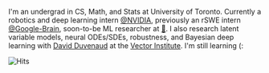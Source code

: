 I'm an undergrad in CS, Math, and Stats at University of Toronto. Currently a robotics and deep learning intern [@NVIDIA](https://www.nvidia.com/en-us/design-visualization/omniverse/), previously an rSWE intern [@Google-Brain](https://ai.google/), soon-to-be ML researcher at [:eyes:](https://cohere.ai). I also research latent variable models, neural ODEs/SDEs, robustness, and Bayesian deep learning with [David Duvenaud](https://www.cs.toronto.edu/~duvenaud/) at the [Vector Institute](https://vectorinstitute.ai/). I'm still learning (:

<img src="https://hitcounter.pythonanywhere.com/count/tag.svg?url=https%3A%2F%2Fgithub.com%2Fxwinxu" alt="Hits">
